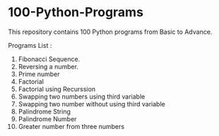 # 100-Python-Programs
This repository contains 100 Python programs from Basic to Advance.

Programs List :
1.  Fibonacci Sequence.
2.  Reversing a number.
3.  Prime number
4.  Factorial
5.  Factorial using Recurssion
6.  Swapping two numbers using third variable
7.  Swapping two number without using third variable
8.  Palindrome String
9.  Palindrome Number
10. Greater number from three numbers
